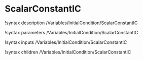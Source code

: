 <!-- MOOSE Documentation Stub: Remove this when content is added. -->

# ScalarConstantIC
!syntax description /Variables/InitialCondition/ScalarConstantIC

!syntax parameters /Variables/InitialCondition/ScalarConstantIC

!syntax inputs /Variables/InitialCondition/ScalarConstantIC

!syntax children /Variables/InitialCondition/ScalarConstantIC
